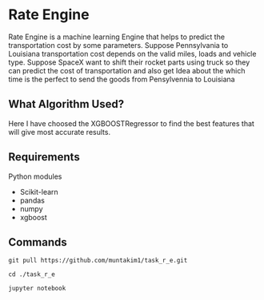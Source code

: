 # Rate Engine 

Rate Engine is a machine learning Engine that helps to predict the transportation cost by some parameters.
Suppose Pennsylvania to Louisiana transportation cost depends on the valid miles, loads and vehicle type. Suppose SpaceX want to shift their rocket parts using truck so they can predict the cost of transportation and also get Idea about the which time is the perfect to send the goods from Pensylvennia to Louisiana


## What Algorithm Used?

Here I have choosed the XGBOOSTRegressor to find the best features that will give most accurate results. 

## Requirements

Python modules
  - Scikit-learn
  - pandas
  - numpy
  - xgboost

## Commands

```
git pull https://github.com/muntakim1/task_r_e.git

cd ./task_r_e

jupyter notebook
```
